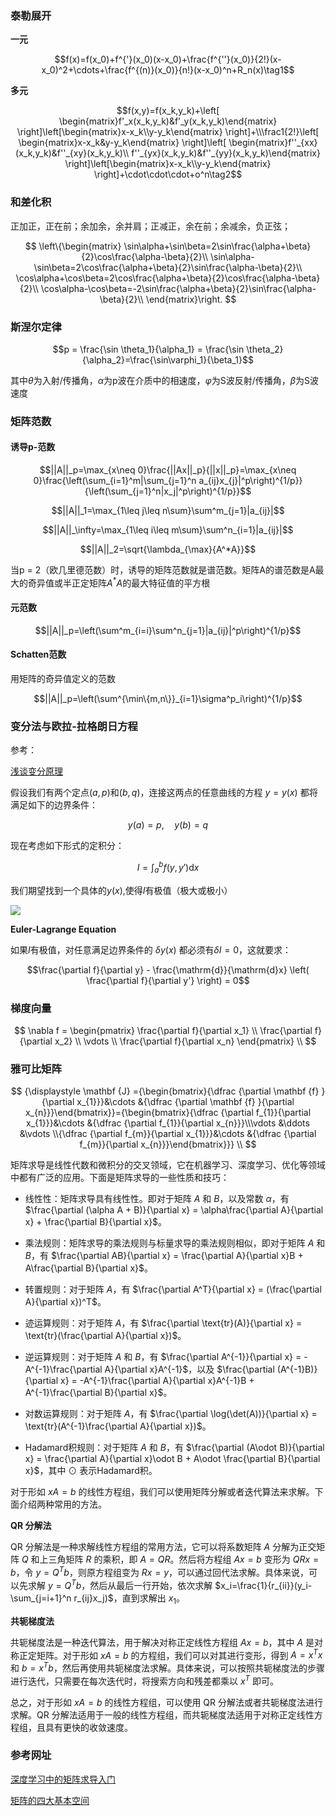 ### 泰勒展开
**一元**

$$f(x)=f(x_0)+f^{'}(x_0)(x-x_0)+\frac{f^{''}(x_0)}{2!}(x-x_0)^2+\cdots+\frac{f^{(n)}(x_0)}{n!}(x-x_0)^n+R_n(x)\tag1$$

**多元**

$$f(x,y)=f(x_k,y_k)+\left[ \begin{matrix}f'_x(x_k,y_k)&f'_y(x_k,y_k)\end{matrix} \right]\left[\begin{matrix}x-x_k\\y-y_k\end{matrix} \right]+\\\frac1{2!}\left[ \begin{matrix}x-x_k&y-y_k\end{matrix} \right]\left[ \begin{matrix}f''_{xx}(x_k,y_k)&f''_{xy}(x_k,y_k)\\ f''_{yx}(x_k,y_k)&f''_{yy}(x_k,y_k)\end{matrix} \right]\left[\begin{matrix}x-x_k\\y-y_k\end{matrix} \right]+\cdot\cdot\cdot+o^n\tag2$$

### 和差化积
正加正，正在前；余加余，余并肩；正减正，余在前；余减余，负正弦；

$$ \left\{\begin{matrix}
\sin\alpha+\sin\beta=2\sin\frac{\alpha+\beta}{2}\cos\frac{\alpha-\beta}{2}\\
\sin\alpha-\sin\beta=2\cos\frac{\alpha+\beta}{2}\sin\frac{\alpha-\beta}{2}\\
\cos\alpha+\cos\beta=2\cos\frac{\alpha+\beta}{2}\cos\frac{\alpha-\beta}{2}\\
\cos\alpha-\cos\beta=-2\sin\frac{\alpha+\beta}{2}\sin\frac{\alpha-\beta}{2}\\
\end{matrix}\right. $$

### 斯涅尔定律

$$p = \frac{\sin \theta_1}{\alpha_1} = \frac{\sin \theta_2}{\alpha_2}=\frac{\sin\varphi_1}{\beta_1}$$

其中$\theta$为入射/传播角，$\alpha$为p波在介质中的相速度，$\varphi$为S波反射/传播角，$\beta$为S波速度

### 矩阵范数

#### 诱导p-范数

$$||A||_p=\max_{x\neq 0}\frac{||Ax||_p}{||x||_p}=\max_{x\neq 0}\frac{\left(\sum_{i=1}^m|\sum_{j=1}^n a_{ij}x_{j}|^p\right)^{1/p}}{\left(\sum_{j=1}^n|x_j|^p\right)^{1/p}}$$

$$||A||_1=\max_{1\leq j\leq n\sum}\sum^m_{j=1}|a_{ij}|$$

$$||A||_\infty=\max_{1\leq i\leq m\sum}\sum^n_{i=1}|a_{ij}|$$

$$||A||_2=\sqrt{\lambda_{\max}{A^*A}}$$

当p = 2（欧几里德范数）时，诱导的矩阵范数就是谱范数。矩阵A的谱范数是A最大的奇异值或半正定矩阵$A^*A$的最大特征值的平方根

#### 元范数

$$||A||_p=\left(\sum^m_{i=i}\sum^n_{j=1}|a_{ij}|^p\right)^{1/p}$$

#### Schatten范数
用矩阵的奇异值定义的范数

$$||A||_p=\left(\sum^{\min\{m,n\}}_{i=1}\sigma^p_i\right)^{1/p}$$

### 变分法与欧拉-拉格朗日方程
参考：

[浅谈变分原理](https://zhuanlan.zhihu.com/p/139018146)

假设我们有两个定点$(a,p)$和$(b,q)$，连接这两点的任意曲线的方程 $y = y(x)$ 都将满足如下的边界条件：

$$y(a)=p, \quad y(b)=q$$

现在考虑如下形式的定积分：

$$I = \int_a^b f(y,y')\mathrm{d}x$$

我们期望找到一个具体的$y(x)$,使得$I$有极值（极大或极小）

![](https://pic3.zhimg.com/80/v2-56c44e21aef59e4e4519899a6663ae82_1440w.webp)

**Euler-Lagrange Equation**

如果$I$有极值，对任意满足边界条件的 $\delta y(x)$ 都必须有$\delta I = 0$，这就要求：

$$\frac{\partial f}{\partial y} - \frac{\mathrm{d}}{\mathrm{d}x} \left( \frac{\partial f}{\partial y'} \right) = 0$$

### 梯度向量

$$
\nabla f = \begin{pmatrix} \frac{\partial f}{\partial x_1} \\ \frac{\partial f}{\partial x_2} \\ \vdots \\ \frac{\partial f}{\partial x_n}  \end{pmatrix} \\ 
$$

### 雅可比矩阵

$$
{\displaystyle \mathbf {J} ={\begin{bmatrix}{\dfrac {\partial \mathbf {f} }{\partial x_{1}}}&\cdots &{\dfrac {\partial \mathbf {f} }{\partial x_{n}}}\end{bmatrix}}={\begin{bmatrix}{\dfrac {\partial f_{1}}{\partial x_{1}}}&\cdots &{\dfrac {\partial f_{1}}{\partial x_{n}}}\\\vdots &\ddots &\vdots \\{\dfrac {\partial f_{m}}{\partial x_{1}}}&\cdots &{\dfrac {\partial f_{m}}{\partial x_{n}}}\end{bmatrix}}} \\
$$

矩阵求导是线性代数和微积分的交叉领域，它在机器学习、深度学习、优化等领域中都有广泛的应用。下面是矩阵求导的一些性质和技巧：

- 线性性：矩阵求导具有线性性。即对于矩阵 $A$ 和 $B$，以及常数 $\alpha$，有 $\frac{\partial (\alpha A + B)}{\partial x} = \alpha\frac{\partial A}{\partial x} + \frac{\partial B}{\partial x}$。

- 乘法规则：矩阵求导的乘法规则与标量求导的乘法规则相似，即对于矩阵 $A$ 和 $B$，有 $\frac{\partial AB}{\partial x} = \frac{\partial A}{\partial x}B + A\frac{\partial B}{\partial x}$。

- 转置规则：对于矩阵 $A$，有 $\frac{\partial A^T}{\partial x} = (\frac{\partial A}{\partial x})^T$。

- 迹运算规则：对于矩阵 $A$，有 $\frac{\partial \text{tr}(A)}{\partial x} = \text{tr}(\frac{\partial A}{\partial x})$。

- 逆运算规则：对于矩阵 $A$ 和 $B$，有 $\frac{\partial A^{-1}}{\partial x} = -A^{-1}\frac{\partial A}{\partial x}A^{-1}$，以及 $\frac{\partial (A^{-1}B)}{\partial x} = -A^{-1}\frac{\partial A}{\partial x}A^{-1}B + A^{-1}\frac{\partial B}{\partial x}$。

- 对数运算规则：对于矩阵 $A$，有 $\frac{\partial \log(\det(A))}{\partial x} = \text{tr}(A^{-1}\frac{\partial A}{\partial x})$。

- Hadamard积规则：对于矩阵 $A$ 和 $B$，有 $\frac{\partial (A\odot B)}{\partial x} = \frac{\partial A}{\partial x}\odot B + A\odot \frac{\partial B}{\partial x}$，其中 $\odot$ 表示Hadamard积。

对于形如 $xA=b$ 的线性方程组，我们可以使用矩阵分解或者迭代算法来求解。下面介绍两种常用的方法。

**QR 分解法**

QR 分解法是一种求解线性方程组的常用方法，它可以将系数矩阵 $A$ 分解为正交矩阵 $Q$ 和上三角矩阵 $R$ 的乘积，即 $A=QR$。然后将方程组 $Ax=b$ 变形为 $QRx=b$，令 $y=Q^Tb$，则原方程组变为 $Rx=y$，可以通过回代法求解。具体来说，可以先求解 $y=Q^Tb$，然后从最后一行开始，依次求解 $x_i=\frac{1}{r_{ii}}(y_i-\sum_{j=i+1}^n r_{ij}x_j)$，直到求解出 $x_1$。

**共轭梯度法**

共轭梯度法是一种迭代算法，用于解决对称正定线性方程组 $Ax=b$，其中 $A$ 是对称正定矩阵。对于形如 $xA=b$ 的方程组，我们可以对其进行变形，得到 $A=x^Tx$ 和 $b=x^Tb$，然后再使用共轭梯度法求解。具体来说，可以按照共轭梯度法的步骤进行迭代，只需要在每次迭代时，将搜索方向和残差都乘以 $x^T$ 即可。

总之，对于形如 $xA=b$ 的线性方程组，可以使用 QR 分解法或者共轭梯度法进行求解。QR 分解法适用于一般的线性方程组，而共轭梯度法适用于对称正定线性方程组，且具有更快的收敛速度。

### 参考网址

[深度学习中的矩阵求导入门](https://zhuanlan.zhihu.com/p/538062723)

[矩阵的四大基本空间](https://zhuanlan.zhihu.com/p/600736368)
